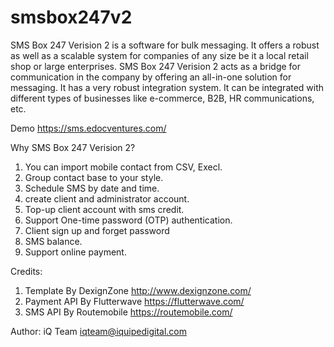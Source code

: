 # smsbox247v2
SMS Box 247 Verision 2 is a software for bulk messaging. It offers a robust as well as a scalable system for companies of any size be it a local retail shop or large enterprises. SMS Box 247 Verision 2 acts as a bridge for communication in the company by offering an all-in-one solution for messaging. It has a very robust integration system. It can be integrated with different types of businesses like e-commerce, B2B, HR communications, etc.

Demo https://sms.edocventures.com/ 

Why SMS Box 247 Verision 2?

1. You can import mobile contact from CSV, Execl.
2. Group contact base to your style.
3. Schedule SMS by date and time.
4. create client and administrator account.
5. Top-up client account with sms credit.
6. Support One-time password (OTP) authentication.
7. Client sign up and forget password
8. SMS balance. 
9. Support online payment.

Credits:
1. Template By DexignZone http://www.dexignzone.com/
2. Payment API By Flutterwave https://flutterwave.com/
3. SMS API By Routemobile https://routemobile.com/

Author:
iQ Team iqteam@iquipedigital.com
